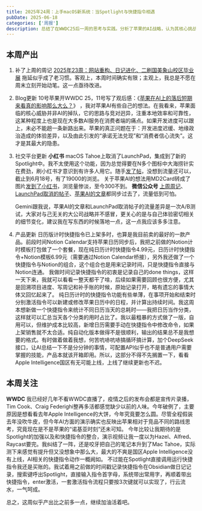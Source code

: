 ```yaml
---
title: 2025年24周：上手macOS新系统：当Spotlight与快捷指令相遇
pubDate: 2025-06-18
categories: ['周报']
description: 总结了在WWDC25后一周的思考与实践。分析了苹果的AI战略，认为其核心挑战在于执行而非技术。通过复盘社交媒体的流量表现，反思了内容创作应更贴近用户的具体需求。记录了个人快捷指令产品的迭代过程与开发瓶颈，并分享了升级macOS新系统后的初步使用感受。
---
```


## 本周产出

1. 补了上周的周记
   [2025年23周：网站重构、日记进化、二刷国美象山校区毕业展](https://whyya.xyz/posts/20250612/)
   拖延似乎成了老习惯。客观上，本周时间确实有限；主观上，我总是不愿在周末立刻开始动笔。这一点亟待改进。
2. Blog更新
   10号苹果开WWDC 25，11号写了观后感：《[苹果在AI上的落后短期来看真的影响那么大么？](https://blog.whyya.blog/2025/06/ai.html)》 ，我对苹果AI有些自己的想法。在我看来，苹果面临的核心威胁并非AI的掉队，它的思路与竞对迥异，注重本地效率和可靠性，这某种程度上也是现在大多数AI服务在消费者端的痛点。如果开发进度可以跟上，未必不能趟一条新路出来。苹果的真正问题在于：开发进度迟缓、地缘政治造成的体验差异，以及由此引发的“承诺无法兑现”和“消费者信心流失”。这才是其最大的隐患。
3. 社交平台更新
   **小红书**
   macOS Tahoe上取消了LaunchPad，集成到了新的Spotlight中。我不太使用这个功能，因为总觉得要在N多个图标中大海捞针实在费劲，刷小红书才意识到有许多人用它。随手[发了帖](https://www.xiaohongshu.com/explore/684832fb000000002001cfc1?xsec_token=ABlvz01-ymoI6Vuoxqib2afA6nLIOWArme_mt23YfFZvo=&xsec_source=pc_user)，没想到流量还可以，截止到6月18号，有了19000的浏览。
   关于苹果AI的想法用MD2Card转成了图片[发到了小红书](https://www.xiaohongshu.com/explore/684911c7000000002102d486?xsec_token=ABdOUem_-AVnnwZ3rfmAbC-Wt43wG1OIndDApfszlpz0w=&xsec_source=pc_user)，浏览量惨淡，至今300不到。
   **微信公众号**
   [上周周记](https://mp.weixin.qq.com/s/7RbFahgctmhq-UQAP9vCkQ)、[LaunchPad取消的帖子](https://mp.weixin.qq.com/s/MdIkRLMPu92kHfCAbVubWw)、[苹果AI的文章](https://mp.weixin.qq.com/s/IlinBK_udzCWPbetlM3SAg)都同步过去了，流量低到可怕。

   Gemini跟我说，苹果AI的文章和LaunchPad取消帖子的流量差异是一次A/B测试，大家对与己无关的大公司战略并不感冒，更关心的是与自己体验密切相关的细节变化，建议我在写东西的时候落地一点，这一点我应该多多注意。

4. 产品更新
   日历版计时快捷指令已上架多时，也算是我目前卖的最好的一款产品。前段时间Notion Calendar支持苹果日历同步后，我把之前做的Notion计时模板打包做了一个套餐，现在纯日历计时快捷指令4.99元，日历计时快捷指令+Notion模板6.99元（需要通过Notion Calendar桥接），另外我还做了一个快捷指令与Notion的组合，这个组合也是用来记录时间，只是快捷指令直接与Notion连通。
   我做时间记录快捷指令的初衷是记录自己的done things，这样一天下来，我就可以看看一整天都干了啥，后续如果需要回顾也很方便，尤其是回溯项目进度、写周记和补手账的时候，原始记录打开，略有遗忘的事情大体又回忆起来了。
   纯日历计时的快捷指令功能有些单薄，在事项开始和结束时分别激活指令可以新建或修改苹果日历中的日程，并计算出持续时间。我这周本想新做一个快捷指令来统计不同日历当天的总耗时——我把日历当作分类，这样就可以汇总当天各个分类的用时占比了。我以最粗暴的方式做了一版，自用可以，但维护成本比较高，新增日历需要手动在快捷指令中修改命令，如果上架销售就不太合适。纯自动化版本做得不是很顺利，输出的结果总不是我想要的格式。有时做着做着我想，何苦吭哧吭哧搞循环搞计算，加个DeepSeek接口，让AI总结一下不是分分钟的事情，可配置API似乎也不是普通用户需要掌握的技能，产品本就该开箱即用。所以，这部分不得不先搁置一下，看看Apple Intelligence国区有无可能上线，上线了继续更新也不迟。

## 本周关注

**WWDC**
我已经好几年不看WWDC直播了，疫情之后的发布会都是宣传片录播，Tim Cook、Craig Federighi整再多活都感觉缺少以前的人味。今年破例了，主要原因是想看看去年Apple Intelligence的大饼，今年究竟要怎么圆。尽管全程假装去年没吹牛皮，但今年AI方面的演示确实也反映出苹果相对于竞品不同的路线思考，究竟现在是不是苹果的“诺基亚时刻”还未可知。
今年比较让我期待的是Spotlight的加强以及和快捷指令的整合，演示视频让我一度以为Hazel、Alfred、Raycast要完。我纠结了一阵，还是咬牙把自己的笔记本升到了Mac Tahoe，实际测下来感觉有提升但又没想象中那么大，最大的不爽是国区Apple Intelligence没有上线，AI相关的快捷指令动作一概阙如。
不过能在Spotlight直接调用运行快捷指令我还是买账的。我试着用之前做的时间戳记录快捷指令在Obsidian做日记记录，搜索键呼出Spotlight，直接输入指令首字母，系统带出常用字，再顺着带出快捷指令，enter激活，一套激活指令流程只要按3次键就可以实现了，行云流水，一气呵成。

总之，这周似乎产出比之前多一点，继续加油活着吧。
